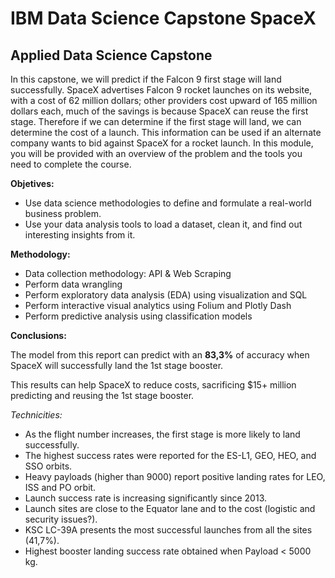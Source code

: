# IBM Data Science Capstone SpaceX
## Applied Data Science Capstone

In this capstone, we will predict if the Falcon 9 first stage will land successfully. SpaceX advertises Falcon 9 rocket launches on its website, with a cost of 62 million dollars; other providers cost upward of 165 million dollars each, much of the savings is because SpaceX can reuse the first stage. Therefore if we can determine if the first stage will land, we can determine the cost of a launch. This information can be used if an alternate company wants to bid against SpaceX for a rocket launch. In this module, you will be provided with an overview of the problem and the tools you need to complete the course.

**Objetives:**
- Use data science methodologies to define and formulate a real-world business problem.
- Use your data analysis tools to load a dataset, clean it, and find out interesting insights from it.

**Methodology:**
- Data collection methodology: API & Web Scraping
- Perform data wrangling
- Perform exploratory data analysis (EDA) using visualization and SQL
- Perform interactive visual analytics using Folium and Plotly Dash
- Perform predictive analysis using classification models


**Conclusions:**

The model from this report can predict with an **83,3%** of accuracy when SpaceX will successfully land the 1st stage booster.

This results can help SpaceX to reduce costs, sacrificing $15+ million predicting and reusing the 1st stage booster.

*Technicities:*
- As the flight number increases, the first stage is more likely to land successfully.
- The highest success rates were reported for the ES-L1, GEO, HEO, and SSO orbits. 
- Heavy payloads (higher than 9000) report positive landing rates for LEO, ISS and PO orbit.
- Launch success rate is increasing significantly since 2013.
- Launch sites are close to the Equator lane and to the cost (logistic and security issues?).
- KSC LC-39A presents the most successful launches from all the sites (41,7%).
- Highest booster landing success rate obtained when Payload  < 5000 kg.
